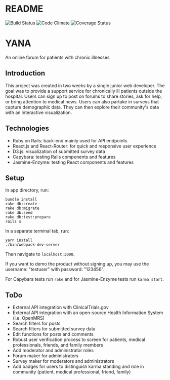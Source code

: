 # README

![Build Status](https://codeship.com/projects/cba47870-99b9-0135-7534-42741cf973da/status?branch=master)
![Code Climate](https://codeclimate.com/github/maxsean/yana.png)
![Coverage Status](https://coveralls.io/repos/maxsean/yana/badge.png)

# YANA
An online forum for patients with chronic illnesses

## Introduction
This project was created in two weeks by a single junior web developer. The goal was to provide a support service for chronically ill patients outside the hospital. Users can sign up to post on forums to share stories, ask for help, or bring attention to medical news. Users can also partake in surveys that capture demographic data. They can then explore their community's data with an interactive visualization.

## Technologies
* Ruby on Rails: back-end mainly used for API endpoints
* React.js and React-Router: for quick and responsive user experience
* D3.js: visualization of submitted survey data
* Capybara: testing Rails components and features
* Jasmine-Enzyme: testing React components and features

## Setup
In app directory, run:
```
bundle install
rake db:create
rake db:migrate
rake db:seed
rake db:test:prepare
rails s
```
In a separate terminal tab, run:
```
yarn install
./bin/webpack-dev-server
```
Then navigate to `localhost:3000`.

If you want to demo the product without signing up, you may use the username: "testuser" with password: "123456".

For Capybara tests run `rake`
and for Jasmine-Enzyme tests run `karma start`.

## ToDo
* External API integration with ClinicalTrials.gov
* External API integration with an open-source Health Information System (i.e. OpenMRS)
* Search filters for posts
* Search filters for submitted survey data
* Edit functions for posts and comments
* Robust user verification process to screen for patients, medical professionals, friends, and family members
* Add moderator and administrator roles
* Forum maker for administrators
* Survey maker for moderators and administrators
* Add badges for users to distinguish karma standing and role in community (patient, medical professional, friend, family)

